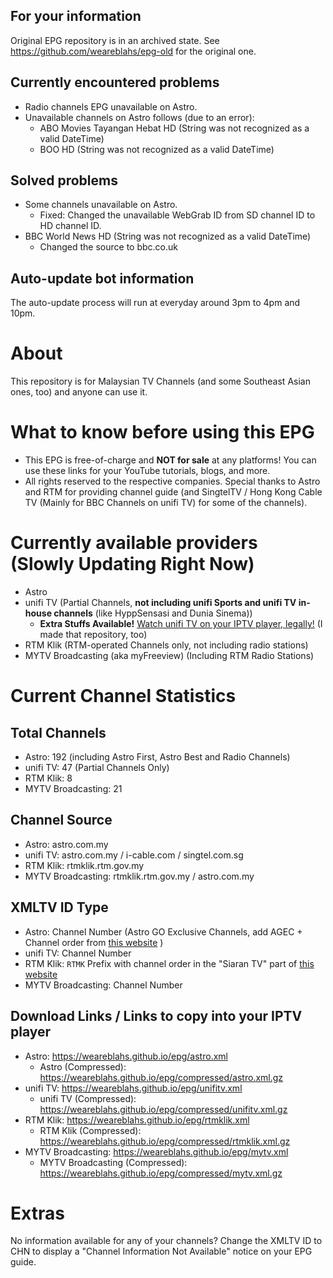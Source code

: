 ## For your information
Original EPG repository is in an archived state. See https://github.com/weareblahs/epg-old for the original one.
## Currently encountered problems
- Radio channels EPG unavailable on Astro.
- Unavailable channels on Astro follows (due to an error):
  - ABO Movies Tayangan Hebat HD (String was not recognized as a valid DateTime)
  - BOO HD (String was not recognized as a valid DateTime)
## Solved problems
- Some channels unavailable on Astro.
  - Fixed: Changed the unavailable WebGrab ID from SD channel ID to HD channel ID.
- BBC World News HD (String was not recognized as a valid DateTime)
    - Changed the source to bbc.co.uk

## Auto-update bot information
The auto-update process will run at everyday around 3pm to 4pm and 10pm.

# About

This repository is for Malaysian TV Channels (and some Southeast Asian ones, too) and anyone can use it.

# What to know before using this EPG
- This EPG is free-of-charge and **NOT for sale** at any platforms! You can use these links for your YouTube tutorials, blogs, and more.
- All rights reserved to the respective companies. Special thanks to Astro and RTM for providing channel guide (and SingtelTV / Hong Kong Cable TV (Mainly for BBC Channels on unifi TV) for some of the channels).

# Currently available providers (Slowly Updating Right Now)
- Astro
- unifi TV (Partial Channels, **not including unifi Sports and unifi TV in-house channels** (like HyppSensasi and Dunia Sinema))
    - **Extra Stuffs Available!** [Watch unifi TV on your IPTV player, legally!](https://github.com/weareblahs/unifi-tv) (I made that repository, too)
- RTM Klik (RTM-operated Channels only, not including radio stations)
- MYTV Broadcasting (aka myFreeview) (Including RTM Radio Stations)

# Current Channel Statistics
## Total Channels
- Astro: 192 (including Astro First, Astro Best and Radio Channels)
- unifi TV: 47 (Partial Channels Only)
- RTM Klik: 8
- MYTV Broadcasting: 21  
## Channel Source
- Astro: astro.com.my
- unifi TV: astro.com.my / i-cable.com / singtel.com.sg
- RTM Klik: rtmklik.rtm.gov.my
- MYTV Broadcasting: rtmklik.rtm.gov.my / astro.com.my  
## XMLTV ID Type
- Astro: Channel Number (Astro GO Exclusive Channels, add AGEC + Channel order from [this website](https://content.astro.com.my/) )
- unifi TV: Channel Number  
- RTM Klik: ``RTMK`` Prefix with channel order in the "Siaran TV" part of [this website](https://rtmklik.rtm.gov.my/)    
- MYTV Broadcasting: Channel Number  
## Download Links / Links to copy into your IPTV player
- Astro: https://weareblahs.github.io/epg/astro.xml
  - Astro (Compressed): https://weareblahs.github.io/epg/compressed/astro.xml.gz
- unifi TV: https://weareblahs.github.io/epg/unifitv.xml  
  - unifi TV (Compressed): https://weareblahs.github.io/epg/compressed/unifitv.xml.gz
- RTM Klik: https://weareblahs.github.io/epg/rtmklik.xml  
  - RTM Klik (Compressed): https://weareblahs.github.io/epg/compressed/rtmklik.xml.gz
- MYTV Broadcasting: https://weareblahs.github.io/epg/mytv.xml    
  - MYTV Broadcasting (Compressed): https://weareblahs.github.io/epg/compressed/mytv.xml.gz
# Extras
No information available for any of your channels? Change the XMLTV ID to CHN to display a "Channel Information Not Available" notice on your EPG guide.
